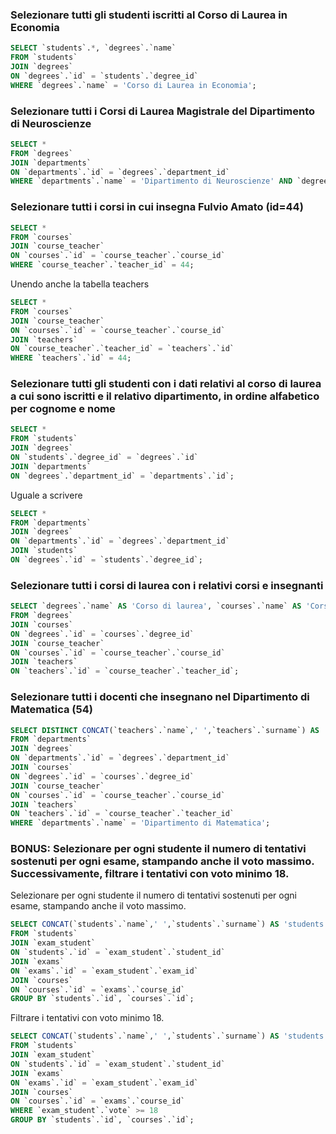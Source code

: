 ### Selezionare tutti gli studenti iscritti al Corso di Laurea in Economia

```SQL
SELECT `students`.*, `degrees`.`name`
FROM `students`
JOIN `degrees`
ON `degrees`.`id` = `students`.`degree_id`
WHERE `degrees`.`name` = 'Corso di Laurea in Economia';
```

### Selezionare tutti i Corsi di Laurea Magistrale del Dipartimento di Neuroscienze

```SQL
SELECT *
FROM `degrees`
JOIN `departments`
ON `departments`.`id` = `degrees`.`department_id`
WHERE `departments`.`name` = 'Dipartimento di Neuroscienze' AND `degrees`.`level` = 'Magistrale';
```

### Selezionare tutti i corsi in cui insegna Fulvio Amato (id=44)

```SQL
SELECT *
FROM `courses`
JOIN `course_teacher`
ON `courses`.`id` = `course_teacher`.`course_id`
WHERE `course_teacher`.`teacher_id` = 44;
```

Unendo anche la tabella teachers

```SQL
SELECT *
FROM `courses`
JOIN `course_teacher`
ON `courses`.`id` = `course_teacher`.`course_id`
JOIN `teachers`
ON `course_teacher`.`teacher_id` = `teachers`.`id`
WHERE `teachers`.`id` = 44;
```

### Selezionare tutti gli studenti con i dati relativi al corso di laurea a cui sono iscritti e il relativo dipartimento, in ordine alfabetico per cognome e nome

```SQL
SELECT *
FROM `students`
JOIN `degrees`
ON `students`.`degree_id` = `degrees`.`id`
JOIN `departments`
ON `degrees`.`department_id` = `departments`.`id`;
```

Uguale a scrivere
```SQL
SELECT *
FROM `departments`
JOIN `degrees`
ON `departments`.`id` = `degrees`.`department_id`
JOIN `students`
ON `degrees`.`id` = `students`.`degree_id`;
```

### Selezionare tutti i corsi di laurea con i relativi corsi e insegnanti

```SQL
SELECT `degrees`.`name` AS 'Corso di laurea', `courses`.`name` AS 'Corso', CONCAT(`teachers`.`name`,' ',`teachers`.`surname`) AS 'Insegnante'
FROM `degrees`
JOIN `courses`
ON `degrees`.`id` = `courses`.`degree_id`
JOIN `course_teacher`
ON `courses`.`id` = `course_teacher`.`course_id`
JOIN `teachers`
ON `teachers`.`id` = `course_teacher`.`teacher_id`;
```

### Selezionare tutti i docenti che insegnano nel Dipartimento di Matematica (54)

```SQL
SELECT DISTINCT CONCAT(`teachers`.`name`,' ',`teachers`.`surname`) AS 'Insegnante'
FROM `departments`
JOIN `degrees`
ON `departments`.`id` = `degrees`.`department_id`
JOIN `courses`
ON `degrees`.`id` = `courses`.`degree_id`
JOIN `course_teacher`
ON `courses`.`id` = `course_teacher`.`course_id`
JOIN `teachers`
ON `teachers`.`id` = `course_teacher`.`teacher_id`
WHERE `departments`.`name` = 'Dipartimento di Matematica';
```

### BONUS: Selezionare per ogni studente il numero di tentativi sostenuti per ogni esame, stampando anche il voto massimo. Successivamente, filtrare i tentativi con voto minimo 18.

Selezionare per ogni studente il numero di tentativi sostenuti per ogni esame, stampando anche il voto massimo.

```SQL
SELECT CONCAT(`students`.`name`,' ',`students`.`surname`) AS 'students', `courses`.`name` AS 'courses', COUNT(*) AS 'attemps', MAX(`exam_student`.`vote`) AS 'vote_max'
FROM `students`
JOIN `exam_student`
ON `students`.`id` = `exam_student`.`student_id`
JOIN `exams`
ON `exams`.`id` = `exam_student`.`exam_id`
JOIN `courses`
ON `courses`.`id` = `exams`.`course_id`
GROUP BY `students`.`id`, `courses`.`id`;
```

Filtrare i tentativi con voto minimo 18.

```SQL
SELECT CONCAT(`students`.`name`,' ',`students`.`surname`) AS 'students', MAX(`exam_student`.`vote`) AS 'passed_vote'
FROM `students`
JOIN `exam_student`
ON `students`.`id` = `exam_student`.`student_id`
JOIN `exams`
ON `exams`.`id` = `exam_student`.`exam_id`
JOIN `courses`
ON `courses`.`id` = `exams`.`course_id`
WHERE `exam_student`.`vote` >= 18
GROUP BY `students`.`id`, `courses`.`id`;
```